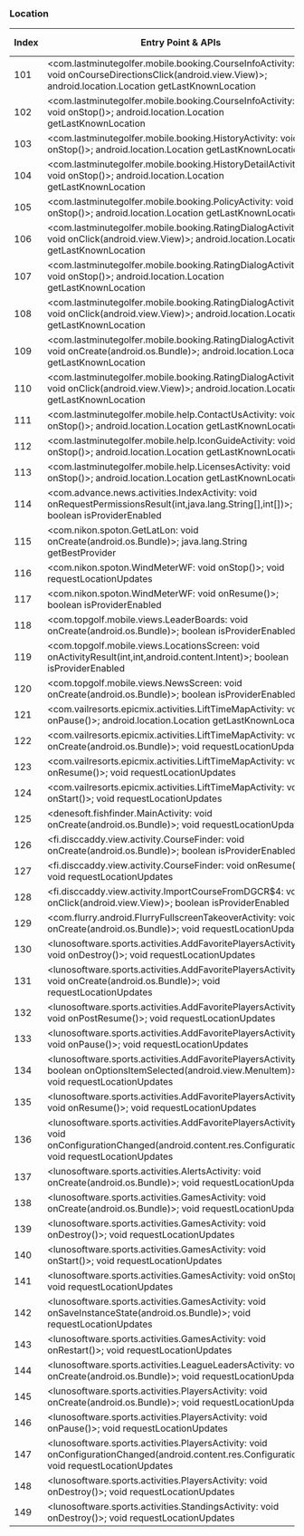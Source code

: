 ### Location
| Index | Entry Point & APIs | Screen shot | Resource id | Label |
| ------------- | ------------- | ------------- |-------------|-------------|
| 101 | <com.lastminutegolfer.mobile.booking.CourseInfoActivity: void onCourseDirectionsClick(android.view.View)>; android.location.Location getLastKnownLocation | ![](D:\COSMOS\output\py\Play_win8\Sports\com.lastminutegolfer.mobile\com.lastminutegolfer.mobile.booking.CourseInfoActivity.png) |  | F |
| 102 | <com.lastminutegolfer.mobile.booking.CourseInfoActivity: void onStop()>; android.location.Location getLastKnownLocation | ![](D:\COSMOS\output\py\Play_win8\Sports\com.lastminutegolfer.mobile\com.lastminutegolfer.mobile.booking.CourseInfoActivity.png) |  | F |
| 103 | <com.lastminutegolfer.mobile.booking.HistoryActivity: void onStop()>; android.location.Location getLastKnownLocation | ![](D:\COSMOS\output\py\Play_win8\Sports\com.lastminutegolfer.mobile\com.lastminutegolfer.mobile.booking.HistoryActivity.png) |  | F  |
| 104 | <com.lastminutegolfer.mobile.booking.HistoryDetailActivity: void onStop()>; android.location.Location getLastKnownLocation | ![](D:\COSMOS\output\py\Play_win8\Sports\com.lastminutegolfer.mobile\com.lastminutegolfer.mobile.booking.HistoryDetailActivity.png) |  | F |
| 105 | <com.lastminutegolfer.mobile.booking.PolicyActivity: void onStop()>; android.location.Location getLastKnownLocation | ![](D:\COSMOS\output\py\Play_win8\Sports\com.lastminutegolfer.mobile\com.lastminutegolfer.mobile.booking.PolicyActivity.png) |  | F |
| 106 | <com.lastminutegolfer.mobile.booking.RatingDialogActivity$2: void onClick(android.view.View)>; android.location.Location getLastKnownLocation | ![](D:\COSMOS\output\py\Play_win8\Sports\com.lastminutegolfer.mobile\com.lastminutegolfer.mobile.booking.RatingDialogActivity.png) | {'2131624059': <sensitive_component.SensitiveComponent.SensitiveView object at 0x0000012523DB7898>} | F |
| 107 | <com.lastminutegolfer.mobile.booking.RatingDialogActivity: void onStop()>; android.location.Location getLastKnownLocation | ![](D:\COSMOS\output\py\Play_win8\Sports\com.lastminutegolfer.mobile\com.lastminutegolfer.mobile.booking.RatingDialogActivity.png) |  | F |
| 108 | <com.lastminutegolfer.mobile.booking.RatingDialogActivity$3: void onClick(android.view.View)>; android.location.Location getLastKnownLocation | ![](D:\COSMOS\output\py\Play_win8\Sports\com.lastminutegolfer.mobile\com.lastminutegolfer.mobile.booking.RatingDialogActivity.png) | {'2131624060': <sensitive_component.SensitiveComponent.SensitiveView object at 0x0000012523DB7198>} | F |
| 109 | <com.lastminutegolfer.mobile.booking.RatingDialogActivity: void onCreate(android.os.Bundle)>; android.location.Location getLastKnownLocation | ![](D:\COSMOS\output\py\Play_win8\Sports\com.lastminutegolfer.mobile\com.lastminutegolfer.mobile.booking.RatingDialogActivity.png) |  | F |
| 110 | <com.lastminutegolfer.mobile.booking.RatingDialogActivity$1: void onClick(android.view.View)>; android.location.Location getLastKnownLocation | ![](D:\COSMOS\output\py\Play_win8\Sports\com.lastminutegolfer.mobile\com.lastminutegolfer.mobile.booking.RatingDialogActivity.png) | {'2131624058': <sensitive_component.SensitiveComponent.SensitiveView object at 0x0000012523DB7278>} | F |
| 111 | <com.lastminutegolfer.mobile.help.ContactUsActivity: void onStop()>; android.location.Location getLastKnownLocation | ![](D:\COSMOS\output\py\Play_win8\Sports\com.lastminutegolfer.mobile\com.lastminutegolfer.mobile.help.ContactUsActivity.png) |  | F |
| 112 | <com.lastminutegolfer.mobile.help.IconGuideActivity: void onStop()>; android.location.Location getLastKnownLocation | ![](D:\COSMOS\output\py\Play_win8\Sports\com.lastminutegolfer.mobile\com.lastminutegolfer.mobile.help.IconGuideActivity.png) |  | F |
| 113 | <com.lastminutegolfer.mobile.help.LicensesActivity: void onStop()>; android.location.Location getLastKnownLocation | ![](D:\COSMOS\output\py\Play_win8\Sports\com.lastminutegolfer.mobile\com.lastminutegolfer.mobile.help.LicensesActivity.png) |  | F |
| 114 | <com.advance.news.activities.IndexActivity: void onRequestPermissionsResult(int,java.lang.String[],int[])>; boolean isProviderEnabled | ![](D:\COSMOS\output\py\Play_win8\Sports\com.mlive.android.redwings\com.advance.news.activities.IndexActivity.png) |  | |
| 115 | <com.nikon.spoton.GetLatLon: void onCreate(android.os.Bundle)>; java.lang.String getBestProvider | ![](D:\COSMOS\output\py\Play_win8\Sports\com.nikon.spoton\com.nikon.spoton.GetLatLon.png) |  | T |
| 116 | <com.nikon.spoton.WindMeterWF: void onStop()>; void requestLocationUpdates | ![](D:\COSMOS\output\py\Play_win8\Sports\com.nikon.spoton\com.nikon.spoton.WindMeterWF.png) |  | T |
| 117 | <com.nikon.spoton.WindMeterWF: void onResume()>; boolean isProviderEnabled | ![](D:\COSMOS\output\py\Play_win8\Sports\com.nikon.spoton\com.nikon.spoton.WindMeterWF.png) |  | T |
| 118 | <com.topgolf.mobile.views.LeaderBoards: void onCreate(android.os.Bundle)>; boolean isProviderEnabled | ![](D:\COSMOS\output\py\Play_win8\Sports\com.topgolf.mobile\com.topgolf.mobile.views.LeaderBoards.png) |  | F |
| 119 | <com.topgolf.mobile.views.LocationsScreen: void onActivityResult(int,int,android.content.Intent)>; boolean isProviderEnabled | ![](D:\COSMOS\output\py\Play_win8\Sports\com.topgolf.mobile\com.topgolf.mobile.views.LocationsScreen.png) |  | |
| 120 | <com.topgolf.mobile.views.NewsScreen: void onCreate(android.os.Bundle)>; boolean isProviderEnabled | ![](D:\COSMOS\output\py\Play_win8\Sports\com.topgolf.mobile\com.topgolf.mobile.views.NewsScreen.png) |  | |
| 121 | <com.vailresorts.epicmix.activities.LiftTimeMapActivity: void onPause()>; android.location.Location getLastKnownLocation | ![](D:\COSMOS\output\py\Play_win8\Sports\com.vailresorts.epicmix\com.vailresorts.epicmix.activities.LiftTimeMapActivity.png) |  | F |
| 122 | <com.vailresorts.epicmix.activities.LiftTimeMapActivity: void onCreate(android.os.Bundle)>; void requestLocationUpdates | ![](D:\COSMOS\output\py\Play_win8\Sports\com.vailresorts.epicmix\com.vailresorts.epicmix.activities.LiftTimeMapActivity.png) |  | F |
| 123 | <com.vailresorts.epicmix.activities.LiftTimeMapActivity: void onResume()>; void requestLocationUpdates | ![](D:\COSMOS\output\py\Play_win8\Sports\com.vailresorts.epicmix\com.vailresorts.epicmix.activities.LiftTimeMapActivity.png) |  | F |
| 124 | <com.vailresorts.epicmix.activities.LiftTimeMapActivity: void onStart()>; void requestLocationUpdates | ![](D:\COSMOS\output\py\Play_win8\Sports\com.vailresorts.epicmix\com.vailresorts.epicmix.activities.LiftTimeMapActivity.png) |  | F |
| 125 | <denesoft.fishfinder.MainActivity: void onCreate(android.os.Bundle)>; void requestLocationUpdates | ![](D:\COSMOS\output\py\Play_win8\Sports\denesoft.fishfinder\denesoft.fishfinder.MainActivity.png) |  | T |
| 126 | <fi.disccaddy.view.activity.CourseFinder: void onCreate(android.os.Bundle)>; boolean isProviderEnabled | ![](D:\COSMOS\output\py\Play_win8\Sports\fi.disccaddy\fi.disccaddy.view.activity.CourseFinder.png) |  | T |
| 127 | <fi.disccaddy.view.activity.CourseFinder: void onResume()>; void requestLocationUpdates | ![](D:\COSMOS\output\py\Play_win8\Sports\fi.disccaddy\fi.disccaddy.view.activity.CourseFinder.png) |  | T |
| 128 | <fi.disccaddy.view.activity.ImportCourseFromDGCR$4: void onClick(android.view.View)>; boolean isProviderEnabled | ![](D:\COSMOS\output\py\Play_win8\Sports\fi.disccaddy\fi.disccaddy.view.activity.ImportCourseFromDGCR.png) |  | T |
| 129 | <com.flurry.android.FlurryFullscreenTakeoverActivity: void onCreate(android.os.Bundle)>; void requestLocationUpdates | ![](D:\COSMOS\output\py\Play_win8\Sports\lunosoftware.nbascores\com.flurry.android.FlurryFullscreenTakeoverActivity.png) |  | F |
| 130 | <lunosoftware.sports.activities.AddFavoritePlayersActivity: void onDestroy()>; void requestLocationUpdates | ![](D:\COSMOS\output\py\Play_win8\Sports\lunosoftware.ncaabbscores\lunosoftware.sports.activities.AddFavoritePlayersActivity.png) |  | F |
| 131 | <lunosoftware.sports.activities.AddFavoritePlayersActivity: void onCreate(android.os.Bundle)>; void requestLocationUpdates | ![](D:\COSMOS\output\py\Play_win8\Sports\lunosoftware.ncaabbscores\lunosoftware.sports.activities.AddFavoritePlayersActivity.png) |  | F |
| 132 | <lunosoftware.sports.activities.AddFavoritePlayersActivity: void onPostResume()>; void requestLocationUpdates | ![](D:\COSMOS\output\py\Play_win8\Sports\lunosoftware.ncaabbscores\lunosoftware.sports.activities.AddFavoritePlayersActivity.png) |  | F |
| 133 | <lunosoftware.sports.activities.AddFavoritePlayersActivity: void onPause()>; void requestLocationUpdates | ![](D:\COSMOS\output\py\Play_win8\Sports\lunosoftware.ncaabbscores\lunosoftware.sports.activities.AddFavoritePlayersActivity.png) |  | F |
| 134 | <lunosoftware.sports.activities.AddFavoritePlayersActivity: boolean onOptionsItemSelected(android.view.MenuItem)>; void requestLocationUpdates | ![](D:\COSMOS\output\py\Play_win8\Sports\lunosoftware.ncaabbscores\lunosoftware.sports.activities.AddFavoritePlayersActivity.png) |  | F |
| 135 | <lunosoftware.sports.activities.AddFavoritePlayersActivity: void onResume()>; void requestLocationUpdates | ![](D:\COSMOS\output\py\Play_win8\Sports\lunosoftware.ncaabbscores\lunosoftware.sports.activities.AddFavoritePlayersActivity.png) |  | F |
| 136 | <lunosoftware.sports.activities.AddFavoritePlayersActivity: void onConfigurationChanged(android.content.res.Configuration)>; void requestLocationUpdates | ![](D:\COSMOS\output\py\Play_win8\Sports\lunosoftware.ncaabbscores\lunosoftware.sports.activities.AddFavoritePlayersActivity.png) |  | F |
| 137 | <lunosoftware.sports.activities.AlertsActivity: void onCreate(android.os.Bundle)>; void requestLocationUpdates | ![](D:\COSMOS\output\py\Play_win8\Sports\lunosoftware.nbascores\lunosoftware.sports.activities.AlertsActivity.png) |  | F |
| 138 | <lunosoftware.sports.activities.GamesActivity: void onCreate(android.os.Bundle)>; void requestLocationUpdates | ![](D:\COSMOS\output\py\Play_win8\Sports\lunosoftware.nbascores\lunosoftware.sports.activities.GamesActivity.png) |  | F |
| 139 | <lunosoftware.sports.activities.GamesActivity: void onDestroy()>; void requestLocationUpdates | ![](D:\COSMOS\output\py\Play_win8\Sports\lunosoftware.nbascores\lunosoftware.sports.activities.GamesActivity.png) |  | F |
| 140 | <lunosoftware.sports.activities.GamesActivity: void onStart()>; void requestLocationUpdates | ![](D:\COSMOS\output\py\Play_win8\Sports\lunosoftware.nbascores\lunosoftware.sports.activities.GamesActivity.png) |  | F |
| 141 | <lunosoftware.sports.activities.GamesActivity: void onStop()>; void requestLocationUpdates | ![](D:\COSMOS\output\py\Play_win8\Sports\lunosoftware.nbascores\lunosoftware.sports.activities.GamesActivity.png) |  | F |
| 142 | <lunosoftware.sports.activities.GamesActivity: void onSaveInstanceState(android.os.Bundle)>; void requestLocationUpdates | ![](D:\COSMOS\output\py\Play_win8\Sports\lunosoftware.nbascores\lunosoftware.sports.activities.GamesActivity.png) |  | F |
| 143 | <lunosoftware.sports.activities.GamesActivity: void onRestart()>; void requestLocationUpdates | ![](D:\COSMOS\output\py\Play_win8\Sports\lunosoftware.nbascores\lunosoftware.sports.activities.GamesActivity.png) |  | F |
| 144 | <lunosoftware.sports.activities.LeagueLeadersActivity: void onCreate(android.os.Bundle)>; void requestLocationUpdates | ![](D:\COSMOS\output\py\Play_win8\Sports\lunosoftware.ncaabbscores\lunosoftware.sports.activities.LeagueLeadersActivity.png) |  | F |
| 145 | <lunosoftware.sports.activities.PlayersActivity: void onCreate(android.os.Bundle)>; void requestLocationUpdates | ![](D:\COSMOS\output\py\Play_win8\Sports\lunosoftware.nbascores\lunosoftware.sports.activities.PlayersActivity.png) |  | F |
| 146 | <lunosoftware.sports.activities.PlayersActivity: void onPause()>; void requestLocationUpdates | ![](D:\COSMOS\output\py\Play_win8\Sports\lunosoftware.nbascores\lunosoftware.sports.activities.PlayersActivity.png) |  | F |
| 147 | <lunosoftware.sports.activities.PlayersActivity: void onConfigurationChanged(android.content.res.Configuration)>; void requestLocationUpdates | ![](D:\COSMOS\output\py\Play_win8\Sports\lunosoftware.nbascores\lunosoftware.sports.activities.PlayersActivity.png) |  | F |
| 148 | <lunosoftware.sports.activities.PlayersActivity: void onDestroy()>; void requestLocationUpdates | ![](D:\COSMOS\output\py\Play_win8\Sports\lunosoftware.nbascores\lunosoftware.sports.activities.PlayersActivity.png) |  | F |
| 149 | <lunosoftware.sports.activities.StandingsActivity: void onDestroy()>; void requestLocationUpdates | ![](D:\COSMOS\output\py\Play_win8\Sports\lunosoftware.nbascores\lunosoftware.sports.activities.StandingsActivity.png) |  | F |
